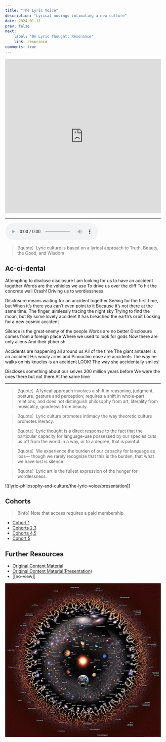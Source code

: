 ```yaml
---
title: "The Lyric Voice"
description: "Lyrical musings intimating a new culture"
date: 2024-01-11
prev: false
next:
    label: "On Lyric Thought: Resonance"
    link: resonance
comments: true
---
```


<iframe width="100%" height="500" src="https://www.youtube.com/embed/CrLm7SiGU8U?si=1vuFaPMBpWdvqlUO" title="YouTube video player" frameborder="0" allow="accelerometer; autoplay; clipboard-write; encrypted-media; gyroscope; picture-in-picture; web-share" referrerpolicy="strict-origin-when-cross-origin" allowfullscreen></iframe>

---

<audio controls>
  <source src="https://www.dropbox.com/scl/fi/zzdiy1pbemlajlkrbaqul/the-lyric-voice.mp3?rlkey=f4yheq18wym6pznvb7loxxotc&raw=1" type="audio/mpeg" >
</audio>

> [!quote] ​
> Lyric culture is based on a lyrical approach to Truth, Beauty, the Good, and Wisdom

## Ac-ci-dental

Attempting to disclose disclosure
I am looking for us to have an accident together
Words are the vehicles we use
To drive us over the cliff
To hit the concrete wall
Crash!
Driving us to wordlessness

Disclosure means waiting for an accident together
Seeing for the first time, but
When it’s there you can’t even point to it
Because it’s not there at the same time.
The finger, aimlessly tracing the night sky
Trying to find the moon, but
By some lovely accident
It has breached the earth’s orbit
Looking for a new cosmic accident

Silence is the great enemy of the people
Words are no better
Disclosure comes from a foreign place
Where we used to look for gods
Now there are only aliens
And their jibberish.

Accidents are happening all around us
All of the time
The giant anteater is an accident
His wooly arms and Pinoochio nose are accidents
The way he walks on his knucles is an accident
LOOK! The way she accidentally smiles!

Discloses something about our selves
200 million years before
We were the ones there but not there
At the same time

---

> [!quote] ​
> A lyrical approach involves a shift in reasoning, judgment, posture, gesture and perception; requires a shift in whole-part relations; and does not distinguish philosophy from art, literality from musicality, goodness from beauty.

> [!quote] ​
> Lyric culture promotes intimacy the way
theoretic culture promotes literacy.

> [!quote] ​
> Lyric thought is a direct response to the fact that the particular capacity for language-use possessed by our species cuts us off from the
world in a way, or to a degree, that is painful.

> [!quote] ​
> We experience the burden of our capacity for language as loss— though we rarely recognize that this is the burden, that what we have lost is silence.

> [!quote] ​
> Lyric art is the fullest expression of the hunger for wordlessness.

![[lyric-philosophy-and-culture/the-lyric-voice/presentation]]


## Cohorts

> [!info] Note that access requires a paid membership.

- [Cohort 1](https://bonnittaroy.substack.com/p/video-recording-lyric-voice-cohort)
- [Cohorts 2,3](https://bonnittaroy.substack.com/p/video-recordings-lyric-culture)
- [Cohorts 4,5](https://bonnittaroy.substack.com/p/video-recordings-lyric-culture-cohorts)
- [Cohort 5](https://bonnittaroy.substack.com/p/video-recording-lyric-voice-cohort-160)

## Further Resources

- [Original Content Material](https://bonnittaroy.substack.com/p/the-lyric-voice)
- [Original Content Material(Presentation)](https://bonnittaroy.substack.com/p/video-presentation)
- [[no-view]]

![universe](../../images/universe.jpg)
